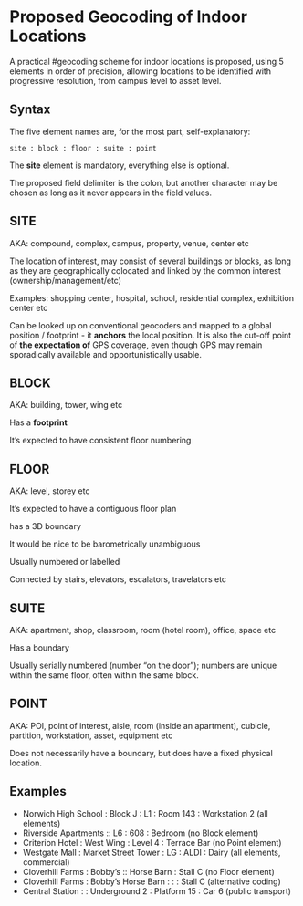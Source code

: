 # Proposed Geocoding of Indoor Locations
A practical #geocoding scheme for indoor locations is proposed, using 5 elements in order of precision, allowing locations to be identified with progressive resolution, from campus level to asset level.

## Syntax
The five element names are, for the most part, self-explanatory:

    site : block : floor : suite : point

The **site** element is mandatory, everything else is optional. 

The proposed field delimiter is the colon, but another character may be chosen as long as it never appears in the field values.

## SITE
AKA: compound, complex, campus, property, venue, center etc

The location of interest, may consist of several buildings or blocks, as long as they are geographically colocated and linked by the common interest (ownership/management/etc)

Examples: shopping center, hospital, school, residential complex, exhibition center etc

Can be looked up on conventional geocoders and mapped to a global position / footprint - it **anchors** the local position.
It is also the cut-off point of **the expectation of** GPS coverage, even though GPS may remain sporadically available and opportunistically usable.

## BLOCK
AKA: building, tower, wing etc

Has a **footprint**

It’s expected to have consistent floor numbering

## FLOOR
AKA: level, storey etc

It’s expected to have a contiguous floor plan 

has a 3D boundary

It would be nice to be barometrically unambiguous

Usually numbered or labelled

Connected by stairs, elevators, escalators, travelators etc

## SUITE
AKA: apartment, shop, classroom, room (hotel room), office, space etc

Has a boundary

Usually serially numbered (number “on the door”); numbers are unique within the same floor, often within the same block.

## POINT
AKA: POI, point of interest, aisle, room (inside an apartment), cubicle, partition, workstation, asset, equipment etc

Does not necessarily have a boundary, but does have a fixed physical location.

## Examples
- Norwich High School : Block J : L1 : Room 143 : Workstation 2  (all elements)
- Riverside Apartments :: L6 : 608 : Bedroom  (no Block element)
- Criterion Hotel : West Wing : Level 4 : Terrace Bar  (no Point element)
- Westgate Mall : Market Street Tower : LG : ALDI : Dairy  (all elements, commercial)
- Cloverhill Farms : Bobby’s :: Horse Barn : Stall C  (no Floor element)
- Cloverhill Farms : Bobby’s Horse Barn : : : Stall C  (alternative coding)
- Central Station : : Underground 2 : Platform 15 : Car 6  (public transport)
